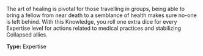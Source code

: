 The art of healing is pivotal for those travelling in groups, being able to bring a fellow from near death to a semblance of health makes sure no-one is left behind. With this Knowledge, you roll one extra dice for every Expertise level for actions related to medical practices and stabilizing Collapsed allies.

__Type:__ Expertise